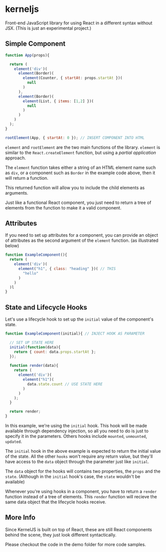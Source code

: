 # kerneljs

Front-end JavaScript library for using React in a different syntax without JSX. (This is just an experimental project.)

## Simple Component

```js
function App(props){

  return (
    element('div')(
      element(Border)(
        element(Counter, { startAt: props.startAt })(
          null
        )
      ),
      element(Border)(
        element(List, { items: [1,2] })(
          null
        )
      )
    )
  );
}

rootElement(App, { startAt: 0 }); // INSERT COMPONENT INTO HTML
```

`element` and `rootElement` are the two main functions of the library. `element` is similar to the `React.createElement` function, but using a *partial application* approach.

The `element` function takes either a string of an HTML element name such as `div`, or a component such as `Border` in the example code above, then it will return a function.

This returned function will allow you to include the child elements as arguments.

Just like a functional React component, you just need to return a tree of elements from the function to make it a valid component.

## Attributes

If you need to set up attributes for a component, you can provide an object of attributes as the second argument of the `element` function. (as illustrated below)


```js
function ExampleComponent(){
  return (
    element('div')(
      element("h1", { class: "heading" })( // THIS
        "hello"
      )
    )
  )l
}
```

## State and Lifecycle Hooks

Let's use a lifecycle hook to set up the `initial` value of the component's state.

```js
function ExampleComponent(initial){ // INJECT HOOK AS PARAMETER

  // SET UP STATE HERE
  initial(function(data){
    return { count: data.props.startAt };
  });
  
  function render(data){
    return (
      element('div')(
        element("h1")(
          data.state.count // USE STATE HERE
        )
      )
    );
  }

  return render;
}
```

In this example, we're using the `initial` hook. This hook will be made available through dependency injection, so all you need to do is just to specify it in the parameters. Others hooks include `mounted`, `unmounted`, `updated`.

The `initial` hook in the above example is expected to return the initial value of the state. All the other `hooks` won't require any return value, but they'll have access to the `data` object through the parameter just like `initial`.

The `data` object for the hooks will contains two properties, the `props` and the `state`. (Although in the `initial` hook's case, the `state` wouldn't be available)

Whenever you're using hooks in a component, you have to return a `render` function instead of a tree of elements. This `render` function will recieve the same data object that the lifecycle hooks receive.

## More Info

Since KernelJS is built on top of React, these are still React components behind the scene, they just look different syntactically.

Please checkout the code in the demo folder for more code samples.
